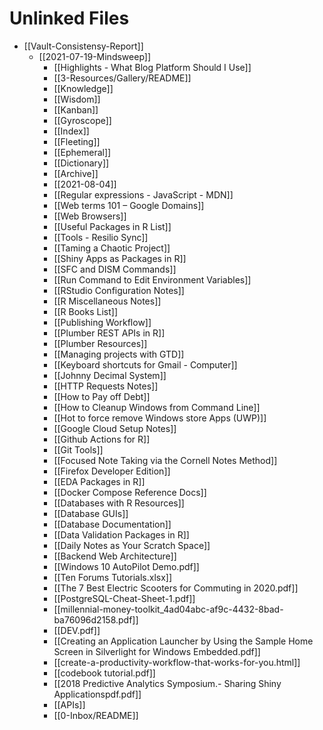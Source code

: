 # Unlinked Files

-   [[Vault-Consistensy-Report]]
    - [[2021-07-19-Mindsweep]]
        - [[Highlights - What Blog Platform Should I Use]]
        - [[3-Resources/Gallery/README]]
        - [[Knowledge]]
        - [[Wisdom]]
        - [[Kanban]]
        - [[Gyroscope]]
        - [[Index]]
        - [[Fleeting]]
        - [[Ephemeral]]
        - [[Dictionary]]
        - [[Archive]]
        - [[2021-08-04]]
        - [[Regular expressions - JavaScript - MDN]]
        - [[Web terms 101 – Google Domains]]
        - [[Web Browsers]]
        - [[Useful Packages in R List]]
        - [[Tools - Resilio Sync]]
        - [[Taming a Chaotic Project]]
        - [[Shiny Apps as Packages in R]]
        - [[SFC and DISM Commands]]
        - [[Run Command to Edit Environment Variables]]
        - [[RStudio Configuration Notes]]
        - [[R Miscellaneous Notes]]
        - [[R Books List]]
        - [[Publishing Workflow]]
        - [[Plumber REST APIs in R]]
        - [[Plumber Resources]]
        - [[Managing projects with GTD]]
        - [[Keyboard shortcuts for Gmail - Computer]]
        - [[Johnny Decimal System]]
        - [[HTTP Requests Notes]]
        - [[How to Pay off Debt]]
        - [[How to Cleanup Windows from Command Line]]
        - [[Hot to force remove Windows store Apps (UWP)]]
        - [[Google Cloud Setup Notes]]
        - [[Github Actions for R]]
        - [[Git Tools]]
        - [[Focused Note Taking via the Cornell Notes Method]]
        - [[Firefox Developer Edition]]
        - [[EDA Packages in R]]
        - [[Docker Compose Reference Docs]]
        - [[Databases with R Resources]]
        - [[Database GUIs]]
        - [[Database Documentation]]
        - [[Data Validation Packages in R]]
        - [[Daily Notes as Your Scratch Space]]
        - [[Backend Web Architecture]]
        - [[Windows 10 AutoPilot Demo.pdf]]
        - [[Ten Forums Tutorials.xlsx]]
        - [[The 7 Best Electric Scooters for Commuting in 2020.pdf]]
        - [[PostgreSQL-Cheat-Sheet-1.pdf]]
        - [[millennial-money-toolkit_4ad04abc-af9c-4432-8bad-ba76096d2158.pdf]]
        - [[DEV.pdf]]
        - [[Creating an Application Launcher by Using the Sample Home Screen in Silverlight for Windows Embedded.pdf]]
        - [[create-a-productivity-workflow-that-works-for-you.html]]
        - [[codebook tutorial.pdf]]
        - [[2018 Predictive Analytics Symposium.- Sharing Shiny Applicationspdf.pdf]]
        - [[APIs]]
        - [[0-Inbox/README]]

